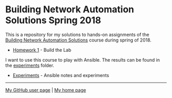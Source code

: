 # Building Network Automation Solutions Spring 2018

This is a repository for my solutions to hands-on assignments of the
[Building Network Automation Solutions](http://automation.ipspace.net/Main_Page)
course during spring of 2018.

* [Homework 1](hw1-the_lab/) - Build the Lab

I want to use this course to play with Ansible. The results can be found
in the [experiments](experiments/) folder.

* [Experiments](experiments/) - Ansible notes and experiments

---

[My GitHub user page](https://github.com/auerswal) | [My home page](https://www.unix-ag.uni-kl.de/~auerswal/)
